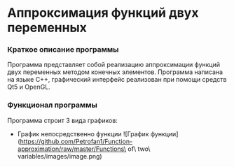 # Аппроксимация функций двух переменных
### Краткое описание программы
Программа представляет собой реализацию аппроксимации функций двух переменных методом конечных элементов. Программа написана на языке C++, графический интерфейс реализован при помощи средств Qt5 и OpenGL.
### Функционал программы
Программа строит 3 вида графиков:
* График непосредственно функции
![График функции](https://github.com/Petrofan1/Function-approximation/raw/master/Functions\ of\ two\ variables/images/image.png)

